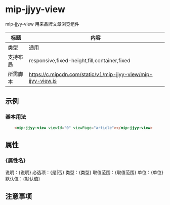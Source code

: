 # mip-jjyy-view

mip-jjyy-view 用来品牌文章浏览组件

标题|内容
----|----
类型|通用
支持布局|responsive,fixed-height,fill,container,fixed
所需脚本|https://c.mipcdn.com/static/v1/mip-jjyy-view/mip-jjyy-view.js

## 示例

### 基本用法
```html
    <mip-jjyy-view viewId="0" viewPage="article"></mip-jjyy-view>
```

## 属性

### {属性名}

说明：{说明}
必选项：{是|否}
类型：{类型}
取值范围：{取值范围}
单位：{单位}
默认值：{默认值}

## 注意事项

